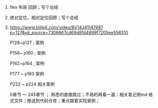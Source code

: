 1. flex 布局 回顾；写个总结 

2. 绝对定位，相对定位回顾；写个总结

3. https://www.bilibili.com/video/BV14J4114768?p=127&vd_source=7306667cd69d8fd4999f7205ee556510

   P128~p127 ; 案例

   P156~ p160  ; 案例

   P162~p164  ; 案例

   P177 ~ p180 案例

   P222 ~ p224 相关案例

   

   0章节 ～ 245章节 ； 熟悉的直接跳过；不熟的再看一遍；相关笔记用md 格式文件；推送到代码仓库；重点跟着实现案例；

   

   

   